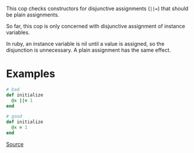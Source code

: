 
This cop checks constructors for disjunctive assignments (`||=`) that should
be plain assignments.

So far, this cop is only concerned with disjunctive assignment of
instance variables.

In ruby, an instance variable is nil until a value is assigned, so the
disjunction is unnecessary. A plain assignment has the same effect.

# Examples

```ruby
# bad
def initialize
  @x ||= 1
end

# good
def initialize
  @x = 1
end
```

[Source](http://www.rubydoc.info/gems/rubocop/RuboCop/Cop/Lint/DisjunctiveAssignmentInConstructor)